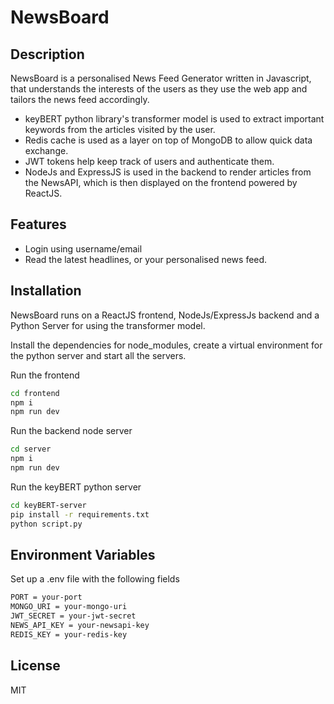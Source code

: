 # NewsBoard
## Description

NewsBoard is a personalised News Feed Generator written in Javascript, that understands the interests of the users as they use the web app and tailors the news feed accordingly.
- keyBERT python library's transformer model is used to extract important keywords from the articles visited by the user.
- Redis cache is used as a layer on top of MongoDB to allow quick data exchange.
- JWT tokens help keep track of users and authenticate them.
- NodeJs and ExpressJS is used in the backend to render articles from the NewsAPI, which is then displayed on the frontend powered by ReactJS.

## Features
- Login using username/email
- Read the latest headlines, or your personalised news feed.

## Installation

NewsBoard runs on a ReactJS frontend, NodeJs/ExpressJs backend and a Python Server for using the transformer model. 

Install the dependencies for node_modules, create a virtual environment for the python server and start all the servers.

Run the frontend 
```sh
cd frontend
npm i
npm run dev
```
Run the backend node server 
```sh
cd server
npm i
npm run dev
```
Run the keyBERT python server
```sh
cd keyBERT-server
pip install -r requirements.txt
python script.py
```
## Environment Variables
Set up a .env file with the following fields
```sh
PORT = your-port
MONGO_URI = your-mongo-uri
JWT_SECRET = your-jwt-secret
NEWS_API_KEY = your-newsapi-key
REDIS_KEY = your-redis-key
```


## License
MIT

